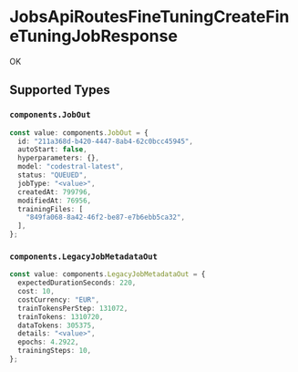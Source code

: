# JobsApiRoutesFineTuningCreateFineTuningJobResponse

OK


## Supported Types

### `components.JobOut`

```typescript
const value: components.JobOut = {
  id: "211a368d-b420-4447-8ab4-62c0bcc45945",
  autoStart: false,
  hyperparameters: {},
  model: "codestral-latest",
  status: "QUEUED",
  jobType: "<value>",
  createdAt: 799796,
  modifiedAt: 76956,
  trainingFiles: [
    "849fa068-8a42-46f2-be87-e7b6ebb5ca32",
  ],
};
```

### `components.LegacyJobMetadataOut`

```typescript
const value: components.LegacyJobMetadataOut = {
  expectedDurationSeconds: 220,
  cost: 10,
  costCurrency: "EUR",
  trainTokensPerStep: 131072,
  trainTokens: 1310720,
  dataTokens: 305375,
  details: "<value>",
  epochs: 4.2922,
  trainingSteps: 10,
};
```


